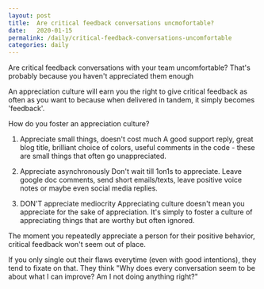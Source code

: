 ```yaml
---
layout: post
title:  Are critical feedback conversations uncmofortable?
date:   2020-01-15
permalink: /daily/critical-feedback-conversations-uncomfortable
categories: daily
---
```

Are critical feedback conversations with your team uncomfortable? That's probably because you haven't appreciated them enough

An appreciation culture will earn you the right to give critical feedback as often as you want to because when delivered in tandem, it simply becomes 'feedback'.

How do you foster an appreciation culture?

1) Appreciate small things, doesn't cost much
A good support reply, great blog title, brilliant choice of colors, useful comments in the code - these are small things that often go unappreciated.

2) Appreciate asynchronously
Don't wait till 1on1s to appreciate. Leave google doc comments, send short emails/texts, leave positive voice notes or maybe even social media replies.

3) DON'T appreciate mediocrity
Appreciating culture doesn't mean you appreciate for the sake of appreciation. It's simply to foster a culture of appreciating things that are worthy but often ignored.

The moment you repeatedly appreciate a person for their positive behavior, critical feedback won't seem out of place.

If you only single out their flaws everytime (even with good intentions), they tend to fixate on that. They think "Why does every conversation seem to be about what I can improve? Am I not doing anything right?"
